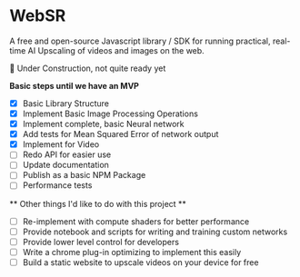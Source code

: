 # WebSR

A free and open-source Javascript library / SDK for running practical, real-time AI Upscaling of videos and images on the web.

🚧 Under Construction, not quite ready yet

**Basic steps until we have an MVP** 
- [x] Basic Library Structure
- [x] Implement Basic Image Processing Operations
- [x] Implement complete, basic Neural network
- [x] Add tests for Mean Squared Error of network output
- [x] Implement for Video
- [ ] Redo API for easier use
- [ ] Update documentation
- [ ] Publish as a basic NPM Package
- [ ] Performance tests

** Other things I'd like to do with this project **
- [ ] Re-implement with compute shaders for better performance
- [ ] Provide notebook and scripts for writing and training custom networks
- [ ] Provide lower level control for developers
- [ ] Write a chrome plug-in optimizing to implement this easily
- [ ] Build a static website to upscale videos on your device for free
